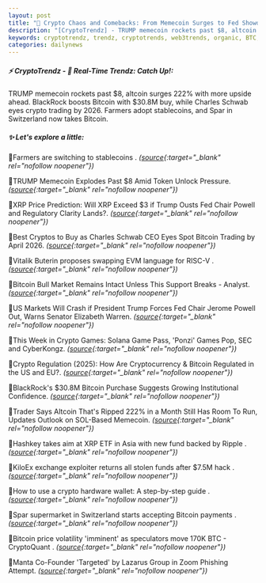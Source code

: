 ```yaml
---
layout: post
title: "🌌 Crypto Chaos and Comebacks: From Memecoin Surges to Fed Showdowns"
description: "[CryptoTrendz] - TRUMP memecoin rockets past $8, altcoin surges 222% with more upside ahead. BlackRock boosts Bitcoin with $30.8M buy, while Charles Schwab eyes crypto trading by 2026. Farmers adopt stablecoins, and Spar in Switzerland now takes Bitcoin."
keywords: cryptotrendz, trendz, cryptotrends, web3trends, organic, BTC, XRP, stablecoins, Token, Memecoin, Trading, Asia, Altcoin, Market, CEO, Switzerland, Bitcoin, Trump, SEC, Crypto
categories: dailynews
---
```


##### ⚡ CryptoTrendz - 📌 *Real-Time Trendz: Catch Up!:*

TRUMP memecoin rockets past $8, altcoin surges 222% with more upside ahead. BlackRock boosts Bitcoin with $30.8M buy, while Charles Schwab eyes crypto trading by 2026. Farmers adopt stablecoins, and Spar in Switzerland now takes Bitcoin.

##### ✨ *Let's explore a little:*


🔹Farmers are switching to stablecoins . *([source](https://s.avyag.com/xps1){:target="_blank" rel="nofollow noopener"})*

🔹TRUMP Memecoin Explodes Past $8 Amid Token Unlock Pressure. *([source](https://s.avyag.com/9qi9){:target="_blank" rel="nofollow noopener"})*

🔹XRP Price Prediction: Will XRP Exceed $3 if Trump Ousts Fed Chair Powell and Regulatory Clarity Lands?. *([source](https://s.avyag.com/wxok){:target="_blank" rel="nofollow noopener"})*

🔹Best Cryptos to Buy as Charles Schwab CEO Eyes Spot Bitcoin Trading by April 2026. *([source](https://s.avyag.com/0ovz){:target="_blank" rel="nofollow noopener"})*

🔹Vitalik Buterin proposes swapping EVM language for RISC-V . *([source](https://s.avyag.com/smux){:target="_blank" rel="nofollow noopener"})*

🔹Bitcoin Bull Market Remains Intact Unless This Support Breaks - Analyst. *([source](https://s.avyag.com/r3l7){:target="_blank" rel="nofollow noopener"})*

🔹US Markets Will Crash if President Trump Forces Fed Chair Jerome Powell Out, Warns Senator Elizabeth Warren. *([source](https://s.avyag.com/xpua){:target="_blank" rel="nofollow noopener"})*

🔹This Week in Crypto Games: Solana Game Pass, 'Ponzi' Games Pop, SEC and CyberKongz. *([source](https://s.avyag.com/eyzb){:target="_blank" rel="nofollow noopener"})*

🔹Crypto Regulation (2025): How Are Cryptocurrency & Bitcoin Regulated in the US and EU?. *([source](https://s.avyag.com/4dn8){:target="_blank" rel="nofollow noopener"})*

🔹BlackRock's $30.8M Bitcoin Purchase Suggests Growing Institutional Confidence. *([source](https://s.avyag.com/7k5k){:target="_blank" rel="nofollow noopener"})*

🔹Trader Says Altcoin That's Ripped 222% in a Month Still Has Room To Run, Updates Outlook on SOL-Based Memecoin. *([source](https://s.avyag.com/vcul){:target="_blank" rel="nofollow noopener"})*

🔹Hashkey takes aim at XRP ETF in Asia with new fund backed by Ripple . *([source](https://s.avyag.com/fzqz){:target="_blank" rel="nofollow noopener"})*

🔹KiloEx exchange exploiter returns all stolen funds after $7.5M hack . *([source](https://s.avyag.com/r6q1){:target="_blank" rel="nofollow noopener"})*

🔹How to use a crypto hardware wallet: A  step-by-step guide . *([source](https://s.avyag.com/wru2){:target="_blank" rel="nofollow noopener"})*

🔹Spar supermarket in Switzerland starts accepting Bitcoin payments . *([source](https://s.avyag.com/bc4e){:target="_blank" rel="nofollow noopener"})*

🔹Bitcoin price volatility 'imminent' as speculators move 170K BTC - CryptoQuant . *([source](https://s.avyag.com/vv56){:target="_blank" rel="nofollow noopener"})*

🔹Manta Co-Founder 'Targeted' by Lazarus Group in Zoom Phishing Attempt. *([source](https://s.avyag.com/prcb){:target="_blank" rel="nofollow noopener"})*
